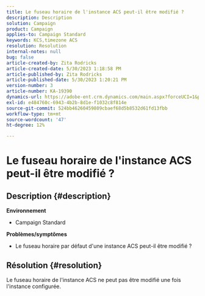 ```yaml
---
title: Le fuseau horaire de l'instance ACS peut-il être modifié ?
description: Description
solution: Campaign
product: Campaign
applies-to: Campaign Standard
keywords: KCS,timezone ACS
resolution: Resolution
internal-notes: null
bug: false
article-created-by: Zita Rodricks
article-created-date: 5/30/2023 1:18:58 PM
article-published-by: Zita Rodricks
article-published-date: 5/30/2023 1:20:21 PM
version-number: 3
article-number: KA-19390
dynamics-url: https://adobe-ent.crm.dynamics.com/main.aspx?forceUCI=1&pagetype=entityrecord&etn=knowledgearticle&id=c0516288-ecfe-ed11-8f6e-6045bd0063aa
exl-id: e484760c-6943-4b2b-8d1e-f1032c8f814e
source-git-commit: 524bb46260459809cbaef68d5b8532d61fd13fbb
workflow-type: tm+mt
source-wordcount: '47'
ht-degree: 12%

---
```


# Le fuseau horaire de l&#39;instance ACS peut-il être modifié ?

## Description {#description}

<b>Environnement</b>
- Campaign Standard



<b>Problèmes/symptômes</b>
- Le fuseau horaire par défaut d&#39;une instance ACS peut-il être modifié ?



## Résolution {#resolution}


Le fuseau horaire de l&#39;instance ACS ne peut pas être modifié une fois l&#39;instance configurée.
